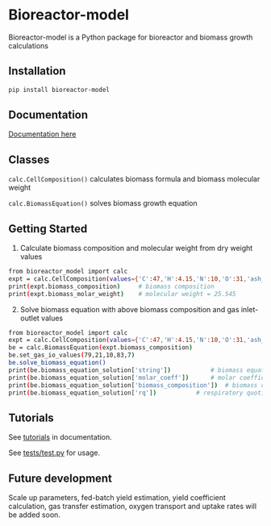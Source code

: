# Bioreactor-model
Bioreactor-model is a Python package for bioreactor and biomass growth calculations

## Installation

```bash
pip install bioreactor-model
```
## Documentation

[Documentation here](https://matrixdex.github.io/bioreactor-model)

## Classes
`calc.CellComposition()` calculates biomass formula and biomass molecular weight

`calc.BiomassEquation()` solves biomass growth equation

## Getting Started
1. Calculate biomass composition and molecular weight from dry weight values
```bash
from bioreactor_model import calc
expt = calc.CellComposition(values={'C':47,'H':4.15,'N':10,'O':31,'ash_fraction':7.85}, dry_weights=True)
print(expt.biomass_composition)		# biomass composition
print(expt.biomass_molar_weight)	# molecular weight = 25.545
```

2. Solve biomass equation with above biomass composition and gas inlet-outlet values
```bash
from bioreactor_model import calc
expt = calc.CellComposition(values={'C':47,'H':4.15,'N':10,'O':31,'ash_fraction':7.85}, dry_weights=True)
be = calc.BiomassEquation(expt.biomass_composition)
be.set_gas_io_values(79,21,10,83,7)
be.solve_biomass_equation()
print(be.biomass_equation_solution['string'])			# biomass equation string 
print(be.biomass_equation_solution['molar_coeff'])		# molar coefficients of biomass equation
print(be.biomass_equation_solution['biomass_composition'])	# biomass composition
print(be.biomass_equation_solution['rq'])			# respiratory quotient = 0.664
```

## Tutorials

See [tutorials](https://matrixdex.github.io/bioreactor-model/tutorials.html) in documentation.

See [tests/test.py](https://github.com/matrixdex/bioreactor-model/blob/main/tests/test.py) for usage.


## Future development


Scale up parameters, fed-batch yield estimation, yield coefficient calculation, gas transfer estimation, oxygen transport and uptake rates will be added soon.




















